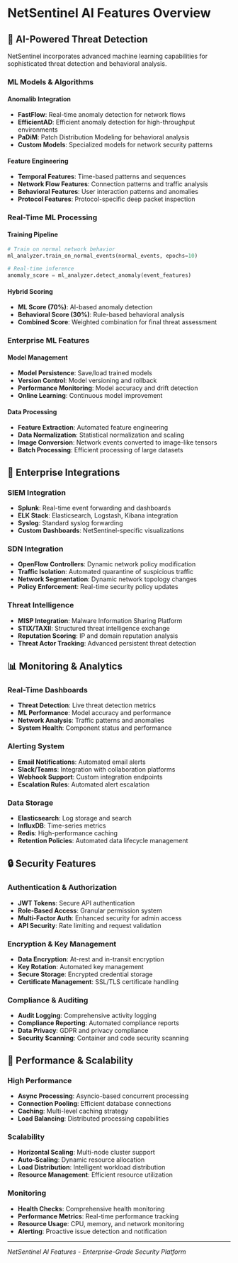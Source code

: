 # NetSentinel AI Features Overview

## 🤖 **AI-Powered Threat Detection**

NetSentinel incorporates advanced machine learning capabilities for sophisticated threat detection and behavioral analysis.

### **ML Models & Algorithms**

#### **Anomalib Integration**
- **FastFlow**: Real-time anomaly detection for network flows
- **EfficientAD**: Efficient anomaly detection for high-throughput environments
- **PaDiM**: Patch Distribution Modeling for behavioral analysis
- **Custom Models**: Specialized models for network security patterns

#### **Feature Engineering**
- **Temporal Features**: Time-based patterns and sequences
- **Network Flow Features**: Connection patterns and traffic analysis
- **Behavioral Features**: User interaction patterns and anomalies
- **Protocol Features**: Protocol-specific deep packet inspection

### **Real-Time ML Processing**

#### **Training Pipeline**
```python
# Train on normal network behavior
ml_analyzer.train_on_normal_events(normal_events, epochs=10)

# Real-time inference
anomaly_score = ml_analyzer.detect_anomaly(event_features)
```

#### **Hybrid Scoring**
- **ML Score (70%)**: AI-based anomaly detection
- **Behavioral Score (30%)**: Rule-based behavioral analysis
- **Combined Score**: Weighted combination for final threat assessment

### **Enterprise ML Features**

#### **Model Management**
- **Model Persistence**: Save/load trained models
- **Version Control**: Model versioning and rollback
- **Performance Monitoring**: Model accuracy and drift detection
- **Online Learning**: Continuous model improvement

#### **Data Processing**
- **Feature Extraction**: Automated feature engineering
- **Data Normalization**: Statistical normalization and scaling
- **Image Conversion**: Network events converted to image-like tensors
- **Batch Processing**: Efficient processing of large datasets

## 🏢 **Enterprise Integrations**

### **SIEM Integration**
- **Splunk**: Real-time event forwarding and dashboards
- **ELK Stack**: Elasticsearch, Logstash, Kibana integration
- **Syslog**: Standard syslog forwarding
- **Custom Dashboards**: NetSentinel-specific visualizations

### **SDN Integration**
- **OpenFlow Controllers**: Dynamic network policy modification
- **Traffic Isolation**: Automated quarantine of suspicious traffic
- **Network Segmentation**: Dynamic network topology changes
- **Policy Enforcement**: Real-time security policy updates

### **Threat Intelligence**
- **MISP Integration**: Malware Information Sharing Platform
- **STIX/TAXII**: Structured threat intelligence exchange
- **Reputation Scoring**: IP and domain reputation analysis
- **Threat Actor Tracking**: Advanced persistent threat detection

## 📊 **Monitoring & Analytics**

### **Real-Time Dashboards**
- **Threat Detection**: Live threat detection metrics
- **ML Performance**: Model accuracy and performance
- **Network Analysis**: Traffic patterns and anomalies
- **System Health**: Component status and performance

### **Alerting System**
- **Email Notifications**: Automated email alerts
- **Slack/Teams**: Integration with collaboration platforms
- **Webhook Support**: Custom integration endpoints
- **Escalation Rules**: Automated alert escalation

### **Data Storage**
- **Elasticsearch**: Log storage and search
- **InfluxDB**: Time-series metrics
- **Redis**: High-performance caching
- **Retention Policies**: Automated data lifecycle management

## 🔒 **Security Features**

### **Authentication & Authorization**
- **JWT Tokens**: Secure API authentication
- **Role-Based Access**: Granular permission system
- **Multi-Factor Auth**: Enhanced security for admin access
- **API Security**: Rate limiting and request validation

### **Encryption & Key Management**
- **Data Encryption**: At-rest and in-transit encryption
- **Key Rotation**: Automated key management
- **Secure Storage**: Encrypted credential storage
- **Certificate Management**: SSL/TLS certificate handling

### **Compliance & Auditing**
- **Audit Logging**: Comprehensive activity logging
- **Compliance Reporting**: Automated compliance reports
- **Data Privacy**: GDPR and privacy compliance
- **Security Scanning**: Container and code security scanning

## 🚀 **Performance & Scalability**

### **High Performance**
- **Async Processing**: Asyncio-based concurrent processing
- **Connection Pooling**: Efficient database connections
- **Caching**: Multi-level caching strategy
- **Load Balancing**: Distributed processing capabilities

### **Scalability**
- **Horizontal Scaling**: Multi-node cluster support
- **Auto-Scaling**: Dynamic resource allocation
- **Load Distribution**: Intelligent workload distribution
- **Resource Management**: Efficient resource utilization

### **Monitoring**
- **Health Checks**: Comprehensive health monitoring
- **Performance Metrics**: Real-time performance tracking
- **Resource Usage**: CPU, memory, and network monitoring
- **Alerting**: Proactive issue detection and notification

---

*NetSentinel AI Features - Enterprise-Grade Security Platform*
